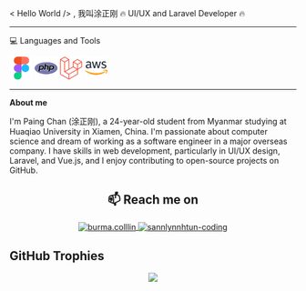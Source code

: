 < Hello World /> , 我叫涂正刚 
🔥 UI/UX and Laravel Developer  🔥

---
💻 Languages and Tools


<img src="https://github.com/devicons/devicon/blob/master/icons/figma/figma-original.svg" alt="csharp logo" width="40" height="40" /> <img src="https://github.com/devicons/devicon/blob/master/icons/php/php-original.svg" alt="dotnet logo" width="40" height="40" /> <img src="https://github.com/devicons/devicon/blob/master/icons/laravel/laravel-original.svg" alt="JavaScript logo" width="40" height="40" /> 
<img src="https://github.com/devicons/devicon/blob/master/icons/amazonwebservices/amazonwebservices-original-wordmark.svg" alt="JavaScript logo" width="40" height="40" /> 

---
**About me**

I'm Paing Chan (涂正刚), a 24-year-old student from Myanmar studying at Huaqiao University in Xiamen, China. I'm passionate about computer science and dream of working as a software engineer in a major overseas company. I have skills in web development, particularly in UI/UX design, Laravel, and Vue.js, and I enjoy contributing to open-source projects on GitHub.

<h2  align="center">📫 Reach me on</h2>
<div align="center">
<a href="https://fb.com/paing3218" target="blank">
<img align="center" src="https://cdn-icons-png.flaticon.com/128/2504/2504903.png" alt="burma.colllin" height="40" width="40" />
</a>
<a href="https://www.linkedin.com/in/paing-chan-17136b186" target="blank">
<img align="center" src="https://cdn-icons-png.flaticon.com/128/2504/2504923.png" alt="sannlynnhtun-coding" height="40" width="40" />
</a>
</a>
    
    
</div>



## GitHub Trophies
<div align="center">
    
![](https://github-profile-trophy.vercel.app/?username=paingchan&theme=nord&row=2&column=5)

</div>

